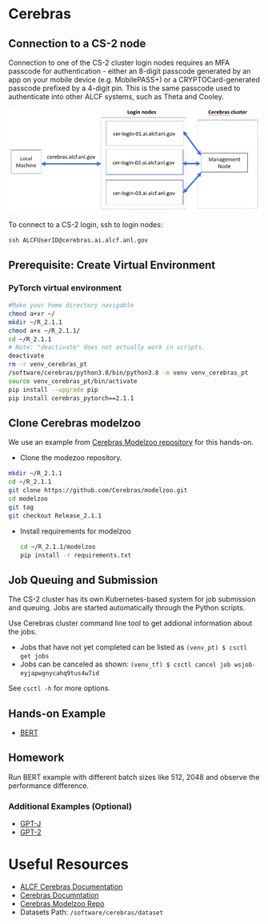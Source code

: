 # Cerebras 

## Connection to a CS-2 node

Connection to one of the CS-2 cluster login nodes requires an MFA passcode for authentication - either an 8-digit passcode generated by an app on your mobile device (e.g. MobilePASS+) or a CRYPTOCard-generated passcode prefixed by a 4-digit pin. This is the same passcode used to authenticate into other ALCF systems, such as Theta and Cooley.

![CS-2 connection diagram](./Cerebras_Wafer-Scale_Cluster_login_diagram.png)

To connect to a CS-2 login, ssh to login nodes:
```bash
ssh ALCFUserID@cerebras.ai.alcf.anl.gov
```

## Prerequisite: Create Virtual Environment 

### PyTorch virtual environment

```bash
#Make your home directory navigable
chmod a+xr ~/
mkdir ~/R_2.1.1
chmod a+x ~/R_2.1.1/
cd ~/R_2.1.1
# Note: "deactivate" does not actually work in scripts.
deactivate
rm -r venv_cerebras_pt
/software/cerebras/python3.8/bin/python3.8 -m venv venv_cerebras_pt
source venv_cerebras_pt/bin/activate
pip install --upgrade pip
pip install cerebras_pytorch==2.1.1
```

## Clone Cerebras modelzoo

We use an example from [Cerebras Modelzoo repository](https://github.com/Cerebras/modelzoo) for this hands-on. 

* Clone the modezoo repository.<br>
```bash
mkdir ~/R_2.1.1
cd ~/R_2.1.1
git clone https://github.com/Cerebras/modelzoo.git
cd modelzoo
git tag
git checkout Release_2.1.1    
```
* Install requirements for modelzoo
    ```bash
    cd ~/R_2.1.1/modelzoo
    pip install -r requirements.txt 
    ```

## Job Queuing and Submission

The CS-2 cluster has its own Kubernetes-based system for job submission and queuing. Jobs are started automatically through the Python scripts. 

Use Cerebras cluster command line tool to get addional information about the jobs.

* Jobs that have not yet completed can be listed as
    `(venv_pt) $ csctl get jobs`
* Jobs can be canceled as shown:
    `(venv_tf) $ csctl cancel job wsjob-eyjapwgnycahq9tus4w7id`

See `csctl -h` for more options.

## Hands-on Example

* [BERT](./bert-large.md)

## Homework

Run BERT example with different batch sizes like 512, 2048 and observe the performance difference.  

### Additional Examples (Optional)

* [GPT-J](./gptj.md)
* [GPT-2](./gpt2.md)

# Useful Resources 

* [ALCF Cerebras Documentation](https://docs.alcf.anl.gov/ai-testbed/cerebras/system-overview/)
* [Cerebras Documntation](https://docs.cerebras.net/en/latest/wsc/index.html)
* [Cerebras Modelzoo Repo](https://github.com/Cerebras/modelzoo/tree/main/modelzoo)
* Datasets Path: `/software/cerebras/dataset`
